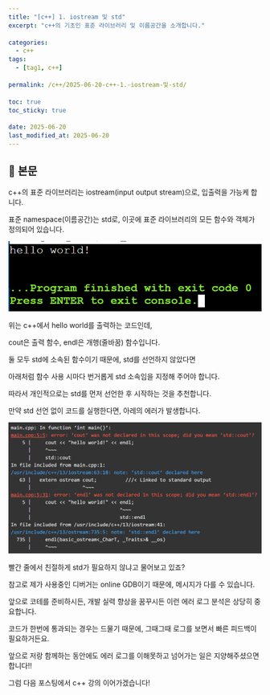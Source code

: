 ```yaml
---
title: "[c++] 1. iostream 및 std"
excerpt: "c++의 기초인 표준 라이브러리 및 이름공간을 소개합니다."

categories:
  - c++
tags:
  - [tag1, c++]

permalink: /c++/2025-06-20-c++-1.-iostream-및-std/

toc: true
toc_sticky: true

date: 2025-06-20
last_modified_at: 2025-06-20
---
```


## 🦥 본문

c++의 표준 라이브러리는 iostream(input output stream)으로, 입출력을 가능케 합니다.

표준 namespace(이름공간)는 std로, 이곳에 표준 라이브러리의 모든 함수와 객체가 정의되어 있습니다.


<script src="https://gist.github.com/redjo99/40edc140b362b1efc1f1f68fd3b507f4.js"></script>


![hello world](/assets/images/posts_img/readme/hello_world.png)


위는 c++에서 hello world를 출력하는 코드인데,

cout은 출력 함수, endl은 개행(줄바꿈) 함수입니다.


둘 모두 std에 소속된 함수이기 때문에, std를 선언하지 않았다면

아래처럼 함수 사용 시마다 번거롭게 std 소속임을 지정해 주어야 합니다.


<script src="https://gist.github.com/redjo99/f56d4c5a5fd4e973ad3704365e2c7e71.js"></script>


따라서 개인적으로는 std를 먼저 선언한 후 시작하는 것을 추천합니다.

만약 std 선언 없이 코드를 실행한다면, 아레의 에러가 발생합니다.


![std error](/assets/images/posts_img/readme/std.png)


빨간 줄에서 친절하게 std가 필요하지 않냐고 물어보고 있죠?

참고로 제가 사용중인 디버거는 online GDB이기 때문에, 메시지가 다를 수 있습니다.


앞으로 코테를 준비하시든, 개발 실력 향상을 꿈꾸시든 이런 에러 로그 분석은 상당히 중요합니다.

코드가 한번에 통과되는 경우는 드물기 때문에, 그때그때 로그를 보면서 빠른 피드백이 필요하거든요.

앞으로 저랑 함께하는 동안에도 에러 로그를 이해못하고 넘어가는 일은 지양해주셨으면 합니다!!


그럼 다음 포스팅에서 c++ 강의 이어가겠습니다!
